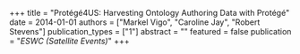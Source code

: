 +++
title = "Protégé4US: Harvesting Ontology Authoring Data with Protégé"
date = 2014-01-01
authors = ["Markel Vigo", "Caroline Jay", "Robert Stevens"]
publication_types = ["1"]
abstract = ""
featured = false
publication = "*ESWC (Satellite Events)*"
+++

